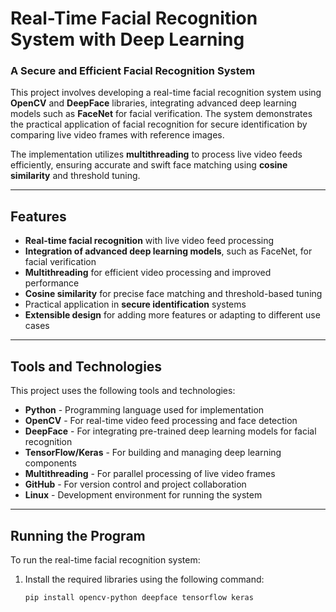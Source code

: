 # Real-Time Facial Recognition System with Deep Learning  

### A Secure and Efficient Facial Recognition System  

This project involves developing a real-time facial recognition system using **OpenCV** and **DeepFace** libraries, integrating advanced deep learning models such as **FaceNet** for facial verification. The system demonstrates the practical application of facial recognition for secure identification by comparing live video frames with reference images.  

The implementation utilizes **multithreading** to process live video feeds efficiently, ensuring accurate and swift face matching using **cosine similarity** and threshold tuning.  

---

## Features  

- **Real-time facial recognition** with live video feed processing  
- **Integration of advanced deep learning models**, such as FaceNet, for facial verification  
- **Multithreading** for efficient video processing and improved performance  
- **Cosine similarity** for precise face matching and threshold-based tuning  
- Practical application in **secure identification** systems  
- **Extensible design** for adding more features or adapting to different use cases  

---

## Tools and Technologies  

This project uses the following tools and technologies:  

- **Python** - Programming language used for implementation  
- **OpenCV** - For real-time video feed processing and face detection  
- **DeepFace** - For integrating pre-trained deep learning models for facial recognition  
- **TensorFlow/Keras** - For building and managing deep learning components  
- **Multithreading** - For parallel processing of live video frames  
- **GitHub** - For version control and project collaboration  
- **Linux** - Development environment for running the system  

---

## Running the Program  

To run the real-time facial recognition system:  

1. Install the required libraries using the following command:  
   ```bash
   pip install opencv-python deepface tensorflow keras
